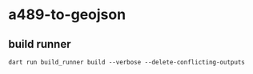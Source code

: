 # a489-to-geojson

## build runner

`dart run build_runner build --verbose --delete-conflicting-outputs`
